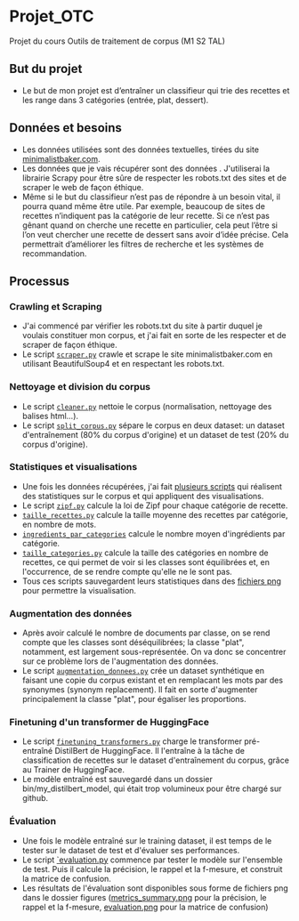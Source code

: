 # Projet_OTC
Projet du cours Outils de traitement de corpus (M1 S2 TAL)

## But du projet
- Le but de mon projet est d’entraîner un classifieur qui trie des recettes et les range dans 3 catégories (entrée, plat, dessert).

## Données et besoins
- Les données utilisées sont des données textuelles, tirées du site [minimalistbaker.com](minimalistbaker.com).
- Les données que je vais récupérer sont des données . J'utiliserai la librairie Scrapy pour être sûre de respecter les robots.txt des sites et de scraper le web de façon éthique. 
- Même si le but du classifieur n’est pas de répondre à un besoin vital, il pourra quand même être utile. Par exemple, beaucoup de sites de recettes n’indiquent pas la catégorie de leur recette. Si ce n’est pas gênant quand on cherche une recette en particulier, cela peut l’être si l’on veut chercher une recette de dessert sans avoir d’idée précise. Cela permettrait d’améliorer les filtres de recherche et les systèmes de recommandation.

## Processus
### Crawling et Scraping
- J'ai commencé par vérifier les robots.txt du site à partir duquel je voulais constituer mon corpus, et j'ai fait en sorte de les respecter et de scraper de façon éthique.
- Le script [`scraper.py`](https://github.com/Manon09825/Projet_OTC/blob/main/src/scraping/scraper.py) crawle et scrape le site minimalistbaker.com en utilisant BeautifulSoup4 et en respectant les robots.txt.

### Nettoyage et division du corpus
- Le script [`cleaner.py`](https://github.com/Manon09825/Projet_OTC/blob/main/src/process/cleaner.py) nettoie le corpus (normalisation, nettoyage des balises html...).
- Le script [`split_corpus.py`](https://github.com/Manon09825/Projet_OTC/blob/main/src/process/split_corpus.py) sépare le corpus en deux dataset: un dataset d'entraînement (80% du corpus d'origine) et un dataset de test (20% du corpus d'origine).

### Statistiques et visualisations
- Une fois les données récupérées, j'ai fait [plusieurs scripts](https://github.com/Manon09825/Projet_OTC/tree/main/src/plot) qui réalisent des statistiques sur le corpus et qui appliquent des visualisations.
- Le script [`zipf.py`](https://github.com/Manon09825/Projet_OTC/blob/main/src/plot/zipf.py) calcule la loi de Zipf pour chaque catégorie de recette.
- [`taille_recettes.py`](https://github.com/Manon09825/Projet_OTC/blob/main/src/plot/taille_recettes.py) calcule la taille moyenne des recettes par catégorie, en nombre de mots.
- [`ingredients_par_categories`](https://github.com/Manon09825/Projet_OTC/blob/main/src/plot/ingredients_par_categories.py) calcule le nombre moyen d'ingrédients par catégorie.
- [`taille_categories.py`](https://github.com/Manon09825/Projet_OTC/blob/main/src/plot/taille_categories.py) calcule la taille des catégories en nombre de recettes, ce qui permet de voir si les classes sont équilibrées et, en l'occurrence, de se rendre compte qu'elle ne le sont pas.
- Tous ces scripts sauvegardent leurs statistiques dans des [fichiers png](https://github.com/Manon09825/Projet_OTC/tree/main/figures) pour permettre la visualisation.

### Augmentation des données
- Après avoir calculé le nombre de documents par classe, on se rend compte que les classes sont déséquilibrées; la classe "plat", notamment, est largement sous-représentée. On va donc se concentrer sur ce problème lors de l'augmentation des données.
- Le script [`augmentation_donnees.py`](https://github.com/Manon09825/Projet_OTC/blob/main/src/process/augmentation_donnees.py) crée un dataset synthétique en faisant une copie du corpus existant et en remplacant les mots par des synonymes (synonym replacement). Il fait en sorte d'augmenter principalement la classe "plat", pour égaliser les proportions.

### Finetuning d'un transformer de HuggingFace
- Le script [`finetuning_transformers.py`](https://github.com/Manon09825/Projet_OTC/blob/main/src/process/finetuning_transformers.py) charge le transformer pré-entraîné DistilBert de HuggingFace. Il l'entraîne à la tâche de classification de recettes sur le dataset d'entraînement du corpus, grâce au Trainer de HuggingFace.
- Le modèle entraîné est sauvegardé dans un dossier bin/my_distilbert_model, qui était trop volumineux pour être chargé sur github.

### Évaluation
- Une fois le modèle entraîné sur le training dataset, il est temps de le tester sur le dataset de test et d'évaluer ses performances.
- Le script [`evaluation.py](https://github.com/Manon09825/Projet_OTC/blob/main/src/process/evaluation.py) commence par tester le modèle sur l'ensemble de test. Puis il calcule la précision, le rappel et la f-mesure, et construit la matrice de confusion.
- Les résultats de l'évaluation sont disponibles sous forme de fichiers png dans le dossier figures ([metrics_summary.png](https://github.com/Manon09825/Projet_OTC/blob/main/figures/metrics_summary.png) pour la précision, le rappel et la f-mesure, [evaluation.png](https://github.com/Manon09825/Projet_OTC/blob/main/figures/evaluation.png) pour la matrice de confusion)
